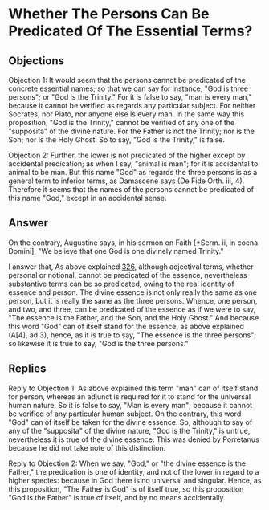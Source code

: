 # Whether The Persons Can Be Predicated Of The Essential Terms?

## Objections

Objection 1: It would seem that the persons cannot be predicated of the concrete essential names; so that we can say for instance, "God is three persons"; or "God is the Trinity." For it is false to say, "man is every man," because it cannot be verified as regards any particular subject. For neither Socrates, nor Plato, nor anyone else is every man. In the same way this proposition, "God is the Trinity," cannot be verified of any one of the "supposita" of the divine nature. For the Father is not the Trinity; nor is the Son; nor is the Holy Ghost. So to say, "God is the Trinity," is false.

Objection 2: Further, the lower is not predicated of the higher except by accidental predication; as when I say, "animal is man"; for it is accidental to animal to be man. But this name "God" as regards the three persons is as a general term to inferior terms, as Damascene says (De Fide Orth. iii, 4). Therefore it seems that the names of the persons cannot be predicated of this name "God," except in an accidental sense.

## Answer

On the contrary, Augustine says, in his sermon on Faith [*Serm. ii, in coena Domini], "We believe that one God is one divinely named Trinity."

I answer that, As above explained [326](A[5]), although adjectival terms, whether personal or notional, cannot be predicated of the essence, nevertheless substantive terms can be so predicated, owing to the real identity of essence and person. The divine essence is not only really the same as one person, but it is really the same as the three persons. Whence, one person, and two, and three, can be predicated of the essence as if we were to say, "The essence is the Father, and the Son, and the Holy Ghost." And because this word "God" can of itself stand for the essence, as above explained (A[4], ad 3), hence, as it is true to say, "The essence is the three persons"; so likewise it is true to say, "God is the three persons."

## Replies

Reply to Objection 1: As above explained this term "man" can of itself stand for person, whereas an adjunct is required for it to stand for the universal human nature. So it is false to say, "Man is every man"; because it cannot be verified of any particular human subject. On the contrary, this word "God" can of itself be taken for the divine essence. So, although to say of any of the "supposita" of the divine nature, "God is the Trinity," is untrue, nevertheless it is true of the divine essence. This was denied by Porretanus because he did not take note of this distinction.

Reply to Objection 2: When we say, "God," or "the divine essence is the Father," the predication is one of identity, and not of the lower in regard to a higher species: because in God there is no universal and singular. Hence, as this proposition, "The Father is God" is of itself true, so this proposition "God is the Father" is true of itself, and by no means accidentally.